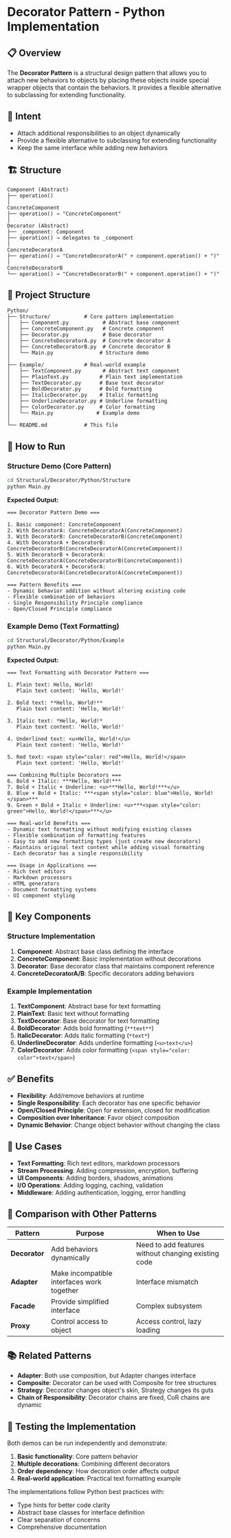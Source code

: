 # Decorator Pattern - Python Implementation

## 📋 Overview

The **Decorator Pattern** is a structural design pattern that allows you to attach new behaviors to objects by placing these objects inside special wrapper objects that contain the behaviors. It provides a flexible alternative to subclassing for extending functionality.

## 🎯 Intent

- Attach additional responsibilities to an object dynamically
- Provide a flexible alternative to subclassing for extending functionality
- Keep the same interface while adding new behaviors

## 🏗️ Structure

```
Component (Abstract)
├── operation()
│
ConcreteComponent
├── operation() → "ConcreteComponent"
│
Decorator (Abstract)
├── _component: Component
├── operation() → delegates to _component
│
ConcreteDecoratorA
├── operation() → "ConcreteDecoratorA(" + component.operation() + ")"
│
ConcreteDecoratorB
└── operation() → "ConcreteDecoratorB(" + component.operation() + ")"
```

## 📁 Project Structure

```
Python/
├── Structure/           # Core pattern implementation
│   ├── Component.py           # Abstract base component
│   ├── ConcreteComponent.py   # Concrete component
│   ├── Decorator.py           # Base decorator
│   ├── ConcreteDecoratorA.py  # Concrete decorator A
│   ├── ConcreteDecoratorB.py  # Concrete decorator B
│   └── Main.py               # Structure demo
│
├── Example/             # Real-world example
│   ├── TextComponent.py       # Abstract text component
│   ├── PlainText.py          # Plain text implementation
│   ├── TextDecorator.py      # Base text decorator
│   ├── BoldDecorator.py      # Bold formatting
│   ├── ItalicDecorator.py    # Italic formatting
│   ├── UnderlineDecorator.py # Underline formatting
│   ├── ColorDecorator.py     # Color formatting
│   └── Main.py              # Example demo
│
└── README.md            # This file
```

## 🚀 How to Run

### Structure Demo (Core Pattern)

```bash
cd Structural/Decorator/Python/Structure
python Main.py
```

**Expected Output:**
```
=== Decorator Pattern Demo ===

1. Basic component: ConcreteComponent
2. With DecoratorA: ConcreteDecoratorA(ConcreteComponent)
3. With DecoratorB: ConcreteDecoratorB(ConcreteComponent)
4. With DecoratorA + DecoratorB: ConcreteDecoratorB(ConcreteDecoratorA(ConcreteComponent))
5. With DecoratorB + DecoratorA: ConcreteDecoratorA(ConcreteDecoratorB(ConcreteComponent))
6. With DecoratorA + DecoratorA: ConcreteDecoratorA(ConcreteDecoratorA(ConcreteComponent))

=== Pattern Benefits ===
- Dynamic behavior addition without altering existing code
- Flexible combination of behaviors
- Single Responsibility Principle compliance
- Open/Closed Principle compliance
```

### Example Demo (Text Formatting)

```bash
cd Structural/Decorator/Python/Example
python Main.py
```

**Expected Output:**
```
=== Text Formatting with Decorator Pattern ===

1. Plain text: Hello, World!
   Plain text content: 'Hello, World!'

2. Bold text: **Hello, World!**
   Plain text content: 'Hello, World!'

3. Italic text: *Hello, World!*
   Plain text content: 'Hello, World!'

4. Underlined text: <u>Hello, World!</u>
   Plain text content: 'Hello, World!'

5. Red text: <span style="color: red">Hello, World!</span>
   Plain text content: 'Hello, World!'

=== Combining Multiple Decorators ===
6. Bold + Italic: ***Hello, World!***
7. Bold + Italic + Underline: <u>***Hello, World!***</u>
8. Blue + Bold + Italic: ***<span style="color: blue">Hello, World!</span>***
9. Green + Bold + Italic + Underline: <u>***<span style="color: green">Hello, World!</span>***</u>

=== Real-world Benefits ===
- Dynamic text formatting without modifying existing classes
- Flexible combination of formatting features
- Easy to add new formatting types (just create new decorators)
- Maintains original text content while adding visual formatting
- Each decorator has a single responsibility

=== Usage in Applications ===
- Rich text editors
- Markdown processors
- HTML generators
- Document formatting systems
- UI component styling
```

## 🔧 Key Components

### Structure Implementation

1. **Component**: Abstract base class defining the interface
2. **ConcreteComponent**: Basic implementation without decorations
3. **Decorator**: Base decorator class that maintains component reference
4. **ConcreteDecoratorA/B**: Specific decorators adding behaviors

### Example Implementation

1. **TextComponent**: Abstract base for text formatting
2. **PlainText**: Basic text without formatting
3. **TextDecorator**: Base decorator for text formatting
4. **BoldDecorator**: Adds bold formatting (`**text**`)
5. **ItalicDecorator**: Adds italic formatting (`*text*`)
6. **UnderlineDecorator**: Adds underline formatting (`<u>text</u>`)
7. **ColorDecorator**: Adds color formatting (`<span style="color: color">text</span>`)

## ✅ Benefits

- **Flexibility**: Add/remove behaviors at runtime
- **Single Responsibility**: Each decorator has one specific behavior
- **Open/Closed Principle**: Open for extension, closed for modification
- **Composition over Inheritance**: Favor object composition
- **Dynamic Behavior**: Change object behavior without changing the class

## 🎯 Use Cases

- **Text Formatting**: Rich text editors, markdown processors
- **Stream Processing**: Adding compression, encryption, buffering
- **UI Components**: Adding borders, shadows, animations
- **I/O Operations**: Adding logging, caching, validation
- **Middleware**: Adding authentication, logging, error handling

## 🔄 Comparison with Other Patterns

| Pattern | Purpose | When to Use |
|---------|---------|-------------|
| **Decorator** | Add behaviors dynamically | Need to add features without changing existing code |
| **Adapter** | Make incompatible interfaces work together | Interface mismatch |
| **Facade** | Provide simplified interface | Complex subsystem |
| **Proxy** | Control access to object | Access control, lazy loading |

## 📚 Related Patterns

- **Adapter**: Both use composition, but Adapter changes interface
- **Composite**: Decorator can be used with Composite for tree structures
- **Strategy**: Decorator changes object's skin, Strategy changes its guts
- **Chain of Responsibility**: Decorator chains are fixed, CoR chains are dynamic

## 🧪 Testing the Implementation

Both demos can be run independently and demonstrate:

1. **Basic functionality**: Core pattern behavior
2. **Multiple decorations**: Combining different decorators
3. **Order dependency**: How decoration order affects output
4. **Real-world application**: Practical text formatting example

The implementations follow Python best practices with:
- Type hints for better code clarity
- Abstract base classes for interface definition
- Clear separation of concerns
- Comprehensive documentation
